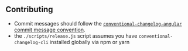 ## Contributing

* Commit messages should follow the [`conventional-changelog-angular` commit message convention](https://github.com/angular/angular/blob/master/CONTRIBUTING.md#commit).
* the `./scripts/release.js` script assumes you have `conventional-changelog-cli` installed globally via npm or yarn
